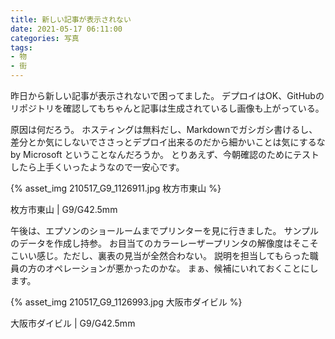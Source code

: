 ```yaml
---
title: 新しい記事が表示されない
date: 2021-05-17 06:11:00
categories: 写真
tags:
- 物
- 街
---
```


昨日から新しい記事が表示されないで困ってました。
デプロイはOK、GitHubのリポジトリを確認してもちゃんと記事は生成されているし画像も上がっている。

原因は何だろう。
ホスティングは無料だし、Markdownでガシガシ書けるし、差分とか気にしないでささっとデプロイ出来るのだから細かいことは気にするな by Microsoft ということなんだろうか。
とりあえず、今朝確認のためにテストしたら上手くいったようなので一安心です。

{% asset_img 210517_G9_1126911.jpg 枚方市東山 %}

枚方市東山 | G9/G42.5mm

午後は、エプソンのショールームまでプリンターを見に行きました。
サンプルのデータを作成し持参。
お目当てのカラーレーザープリンタの解像度はそこそこいい感じ。ただし、裏表の見当が全然合わない。
説明を担当してもらった職員の方のオペレーションが悪かったのかな。
まぁ、候補にいれておくことにします。

{% asset_img 210517_G9_1126993.jpg 大阪市ダイビル %}

大阪市ダイビル | G9/G42.5mm

